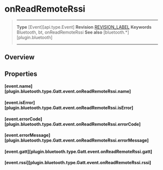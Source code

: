 # onReadRemoteRssi

> --------------------- ------------------------------------------------------------------------------------------
> __Type__              [Event][api.type.Event]
> __Revision__          [REVISION_LABEL](REVISION_URL)
> __Keywords__          Bluetooth, bt, onReadRemoteRssi
> __See also__          [bluetooth.*][plugin.bluetooth]
> --------------------- ------------------------------------------------------------------------------------------

## Overview

## Properties

#### [event.name][plugin.bluetooth.type.Gatt.event.onReadRemoteRssi.name]

#### [event.isError][plugin.bluetooth.type.Gatt.event.onReadRemoteRssi.isError]

#### [event.errorCode][plugin.bluetooth.type.Gatt.event.onReadRemoteRssi.errorCode]

#### [event.errorMessage][plugin.bluetooth.type.Gatt.event.onReadRemoteRssi.errorMessage]

#### [event.gatt][plugin.bluetooth.type.Gatt.event.onReadRemoteRssi.gatt]

#### [event.rssi][plugin.bluetooth.type.Gatt.event.onReadRemoteRssi.rssi]